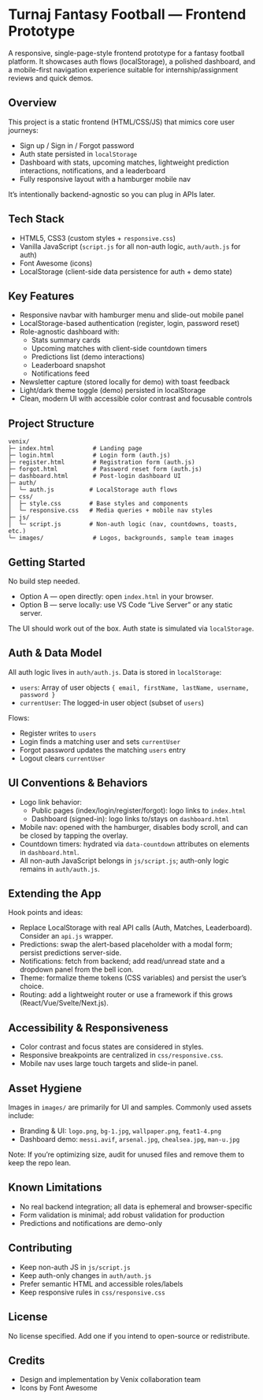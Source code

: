 # Turnaj Fantasy Football — Frontend Prototype

A responsive, single-page-style frontend prototype for a fantasy football platform. It showcases auth flows (localStorage), a polished dashboard, and a mobile-first navigation experience suitable for internship/assignment reviews and quick demos.

## Overview

This project is a static frontend (HTML/CSS/JS) that mimics core user journeys:

- Sign up / Sign in / Forgot password
- Auth state persisted in `localStorage`
- Dashboard with stats, upcoming matches, lightweight prediction interactions, notifications, and a leaderboard
- Fully responsive layout with a hamburger mobile nav

It’s intentionally backend-agnostic so you can plug in APIs later.

## Tech Stack

- HTML5, CSS3 (custom styles + `responsive.css`)
- Vanilla JavaScript (`script.js` for all non-auth logic, `auth/auth.js` for auth)
- Font Awesome (icons)
- LocalStorage (client-side data persistence for auth + demo state)

## Key Features

- Responsive navbar with hamburger menu and slide-out mobile panel
- LocalStorage-based authentication (register, login, password reset)
- Role-agnostic dashboard with:
  - Stats summary cards
  - Upcoming matches with client-side countdown timers
  - Predictions list (demo interactions)
  - Leaderboard snapshot
  - Notifications feed
- Newsletter capture (stored locally for demo) with toast feedback
- Light/dark theme toggle (demo) persisted in localStorage
- Clean, modern UI with accessible color contrast and focusable controls

## Project Structure

```
venix/
├─ index.html           # Landing page
├─ login.html           # Login form (auth.js)
├─ register.html        # Registration form (auth.js)
├─ forgot.html          # Password reset form (auth.js)
├─ dashboard.html       # Post-login dashboard UI
├─ auth/
│  └─ auth.js          # LocalStorage auth flows
├─ css/
│  ├─ style.css        # Base styles and components
│  └─ responsive.css   # Media queries + mobile nav styles
├─ js/
│  └─ script.js        # Non-auth logic (nav, countdowns, toasts, etc.)
└─ images/              # Logos, backgrounds, sample team images
```

## Getting Started

No build step needed.

- Option A — open directly: open `index.html` in your browser.
- Option B — serve locally: use VS Code “Live Server” or any static server.

The UI should work out of the box. Auth state is simulated via `localStorage`.

## Auth & Data Model

All auth logic lives in `auth/auth.js`. Data is stored in `localStorage`:

- `users`: Array of user objects `{ email, firstName, lastName, username, password }`
- `currentUser`: The logged-in user object (subset of `users`)

Flows:

- Register writes to `users`
- Login finds a matching user and sets `currentUser`
- Forgot password updates the matching `users` entry
- Logout clears `currentUser`

## UI Conventions & Behaviors

- Logo link behavior:
  - Public pages (index/login/register/forgot): logo links to `index.html`
  - Dashboard (signed-in): logo links to/stays on `dashboard.html`
- Mobile nav: opened with the hamburger, disables body scroll, and can be closed by tapping the overlay.
- Countdown timers: hydrated via `data-countdown` attributes on elements in `dashboard.html`.
- All non-auth JavaScript belongs in `js/script.js`; auth-only logic remains in `auth/auth.js`.

## Extending the App

Hook points and ideas:

- Replace LocalStorage with real API calls (Auth, Matches, Leaderboard). Consider an `api.js` wrapper.
- Predictions: swap the alert-based placeholder with a modal form; persist predictions server-side.
- Notifications: fetch from backend; add read/unread state and a dropdown panel from the bell icon.
- Theme: formalize theme tokens (CSS variables) and persist the user’s choice.
- Routing: add a lightweight router or use a framework if this grows (React/Vue/Svelte/Next.js).

## Accessibility & Responsiveness

- Color contrast and focus states are considered in styles.
- Responsive breakpoints are centralized in `css/responsive.css`.
- Mobile nav uses large touch targets and slide-in panel.

## Asset Hygiene

Images in `images/` are primarily for UI and samples. Commonly used assets include:

- Branding & UI: `logo.png`, `bg-1.jpg`, `wallpaper.png`, `feat1-4.png`
- Dashboard demo: `messi.avif`, `arsenal.jpg`, `chealsea.jpg`, `man-u.jpg`

Note: If you’re optimizing size, audit for unused files and remove them to keep the repo lean.

## Known Limitations

- No real backend integration; all data is ephemeral and browser-specific
- Form validation is minimal; add robust validation for production
- Predictions and notifications are demo-only

## Contributing

- Keep non-auth JS in `js/script.js`
- Keep auth-only changes in `auth/auth.js`
- Prefer semantic HTML and accessible roles/labels
- Keep responsive rules in `css/responsive.css`

## License

No license specified. Add one if you intend to open-source or redistribute.

## Credits

- Design and implementation by Venix collaboration team
- Icons by Font Awesome
